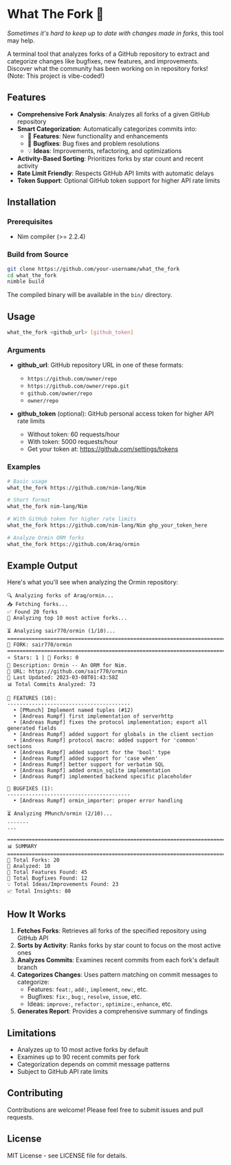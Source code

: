 # What The Fork 🍴

*Sometimes it's hard to keep up to date with changes made in forks*, this tool may help.

A terminal tool that analyzes forks of a GitHub repository to extract and categorize changes like bugfixes, new features, and improvements. Discover what the community has been working on in repository forks!
(Note: This project is vibe-coded!)

## Features

- **Comprehensive Fork Analysis**: Analyzes all forks of a given GitHub repository
- **Smart Categorization**: Automatically categorizes commits into:
  - 🚀 **Features**: New functionality and enhancements
  - 🐛 **Bugfixes**: Bug fixes and problem resolutions
  - 💡 **Ideas**: Improvements, refactoring, and optimizations
- **Activity-Based Sorting**: Prioritizes forks by star count and recent activity
- **Rate Limit Friendly**: Respects GitHub API limits with automatic delays
- **Token Support**: Optional GitHub token support for higher API rate limits

## Installation

### Prerequisites
- Nim compiler (>= 2.2.4)

### Build from Source
```bash
git clone https://github.com/your-username/what_the_fork
cd what_the_fork
nimble build
```

The compiled binary will be available in the `bin/` directory.

## Usage

```bash
what_the_fork <github_url> [github_token]
```

### Arguments

- **github_url**: GitHub repository URL in one of these formats:
  - `https://github.com/owner/repo`
  - `https://github.com/owner/repo.git`
  - `github.com/owner/repo`
  - `owner/repo`

- **github_token** (optional): GitHub personal access token for higher API rate limits
  - Without token: 60 requests/hour
  - With token: 5000 requests/hour
  - Get your token at: https://github.com/settings/tokens

### Examples

```bash
# Basic usage
what_the_fork https://github.com/nim-lang/Nim

# Short format
what_the_fork nim-lang/Nim

# With GitHub token for higher rate limits
what_the_fork https://github.com/nim-lang/Nim ghp_your_token_here

# Analyze Ormin ORM forks
what_the_fork https://github.com/Araq/ormin
```

## Example Output

Here's what you'll see when analyzing the Ormin repository:

```
🔍 Analyzing forks of Araq/ormin...
📥 Fetching forks...
✅ Found 20 forks
🔬 Analyzing top 10 most active forks...

⏳ Analyzing sair770/ormin (1/10)...
================================================================================
🍴 FORK: sair770/ormin
================================================================================
⭐ Stars: 1 | 🍴 Forks: 0
📝 Description: Ormin -- An ORM for Nim. 
🔗 URL: https://github.com/sair770/ormin
📅 Last Updated: 2023-03-08T01:43:58Z
📊 Total Commits Analyzed: 73

🚀 FEATURES (10):
----------------------------------------
  • [PMunch] Implement named tuples (#12)
  • [Andreas Rumpf] first implementation of serverhttp
  • [Andreas Rumpf] fixes the protocol implementation; export all generated fields
  • [Andreas Rumpf] added support for globals in the client section
  • [Andreas Rumpf] protocol macro: added support for 'common' sections
  • [Andreas Rumpf] added support for the 'bool' type
  • [Andreas Rumpf] added support for 'case when'
  • [Andreas Rumpf] better support for verbatim SQL
  • [Andreas Rumpf] added ormin_sqlite implementation
  • [Andreas Rumpf] implemented backend specific placeholder

🐛 BUGFIXES (1):
----------------------------------------
  • [Andreas Rumpf] ormin_importer: proper error handling

⏳ Analyzing PMunch/ormin (2/10)...
.......
...

================================================================================
📊 SUMMARY
================================================================================
🍴 Total Forks: 20
🔬 Analyzed: 10
🚀 Total Features Found: 45
🐛 Total Bugfixes Found: 12
💡 Total Ideas/Improvements Found: 23
📈 Total Insights: 80
```

## How It Works

1. **Fetches Forks**: Retrieves all forks of the specified repository using GitHub API
2. **Sorts by Activity**: Ranks forks by star count to focus on the most active ones
3. **Analyzes Commits**: Examines recent commits from each fork's default branch
4. **Categorizes Changes**: Uses pattern matching on commit messages to categorize:
   - Features: `feat:`, `add:`, `implement`, `new:`, etc.
   - Bugfixes: `fix:`, `bug:`, `resolve`, `issue`, etc.
   - Ideas: `improve:`, `refactor:`, `optimize:`, `enhance`, etc.
5. **Generates Report**: Provides a comprehensive summary of findings

## Limitations

- Analyzes up to 10 most active forks by default
- Examines up to 90 recent commits per fork
- Categorization depends on commit message patterns
- Subject to GitHub API rate limits

## Contributing

Contributions are welcome! Please feel free to submit issues and pull requests.

## License

MIT License - see LICENSE file for details.

